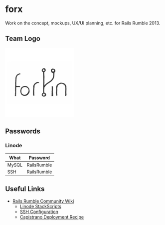 forx
====

Work on the concept, mockups, UX/UI planning, etc. for Rails Rumble 2013.

Team Logo
---------

<img src="forxin.png" alt="Team logo" width="222" />

Passwords
---------

### Linode

| What  | Password    |
| ----- | ----------- |
| MySQL | RailsRumble |
| SSH   | RailsRumble |

Useful Links
------------

 * [Rails Rumble Community Wiki](https://github.com/railsrumble/community/wiki/_pages)
   * [Linode StackScripts](https://github.com/railsrumble/community/wiki/Linode-StackScripts)
   * [SSH Configuration](https://github.com/railsrumble/community/wiki/SSH-Configuration)
   * [Capistrano Deployment Recipe](https://gist.github.com/tsmango/3849380)
